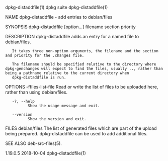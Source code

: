 dpkg-distaddfile(1)                                                                           dpkg suite                                                                           dpkg-distaddfile(1)

NAME
       dpkg-distaddfile - add entries to debian/files

SYNOPSIS
       dpkg-distaddfile [option...] filename section priority

DESCRIPTION
       dpkg-distaddfile adds an entry for a named file to debian/files.

       It takes three non-option arguments, the filename and the section and priority for the .changes file.

       The filename should be specified relative to the directory where dpkg-genchanges will expect to find the files, usually .., rather than being a pathname relative to the current directory when
       dpkg-distaddfile is run.

OPTIONS
       -ffiles-list-file
              Read or write the list of files to be uploaded here, rather than using debian/files.

       -?, --help
              Show the usage message and exit.

       --version
              Show the version and exit.

FILES
       debian/files
              The list of generated files which are part of the upload being prepared.  dpkg-distaddfile can be used to add additional files.

SEE ALSO
       deb-src-files(5).

1.19.0.5                                                                                      2018-10-04                                                                           dpkg-distaddfile(1)
